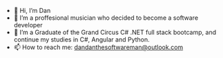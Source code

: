 - 👋 Hi, I’m Dan
- 👀 I’m a proffesional musician who decided to become a software developer
- 🌱 I’m a Graduate of the Grand Circus C# .NET full stack bootcamp, and continue my studies in C#, Angular and Python.
- 📫 How to reach me: dandanthesoftwareman@outlook.com

<!---
dandanthesoftwareman/dandanthesoftwareman is a ✨ special ✨ repository because its `README.md` (this file) appears on your GitHub profile.
You can click the Preview link to take a look at your changes.
--->
